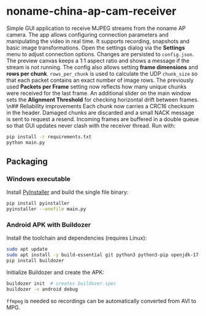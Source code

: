 # noname-china-ap-cam-receiver

Simple GUI application to receive MJPEG streams from the noname AP camera.
The app allows configuring connection parameters and manipulating the video in
real time. It supports recording, snapshots and basic image transformations.
Open the settings dialog via the **Settings** menu to adjust connection
options. Changes are persisted to `config.json`.
The preview canvas keeps a 1:1 aspect ratio and shows a message if the stream
is not running.
The config also allows setting **frame dimensions** and **rows per chunk**.
`rows_per_chunk` is used to calculate the UDP `chunk_size` so that each packet
contains an exact number of image rows. The previously used **Packets per
Frame** setting now reflects how many unique chunks were received for the last
frame.
An additional slider on the main window sets the **Alignment Threshold** for
checking horizontal drift between frames.
\n## Reliability improvements
Each chunk now carries a CRC16 checksum in the header. Damaged chunks are
discarded and a small NACK message is sent to request a resend. Incoming frames
are buffered in a double queue so that GUI updates never clash with the
receiver thread.
Run with:
```bash
pip install -r requirements.txt
python main.py
```

## Packaging

### Windows executable
Install [PyInstaller](https://pyinstaller.org) and build the single file binary:

```bash
pip install pyinstaller
pyinstaller --onefile main.py
```

### Android APK with Buildozer
Install the toolchain and dependencies (requires Linux):

```bash
sudo apt update
sudo apt install -y build-essential git python3 python3-pip openjdk-17-jdk ffmpeg
pip install buildozer
```

Initialize Buildozer and create the APK:

```bash
buildozer init  # creates buildozer.spec
buildozer -v android debug
```

`ffmpeg` is needed so recordings can be automatically converted from AVI to MPG.
